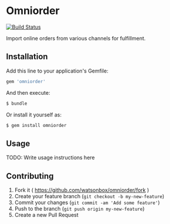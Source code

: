 # Omniorder

[![Build Status](http://img.shields.io/travis/watsonbox/omniorder.svg?style=flat)](https://travis-ci.org/watsonbox/omniorder)

Import online orders from various channels for fulfillment.


## Installation

Add this line to your application's Gemfile:

```ruby
gem 'omniorder'
```

And then execute:

```bash
$ bundle
```

Or install it yourself as:

```bash
$ gem install omniorder
```


## Usage

TODO: Write usage instructions here


## Contributing

1. Fork it ( https://github.com/watsonbox/omniorder/fork )
2. Create your feature branch (`git checkout -b my-new-feature`)
3. Commit your changes (`git commit -am 'Add some feature'`)
4. Push to the branch (`git push origin my-new-feature`)
5. Create a new Pull Request
